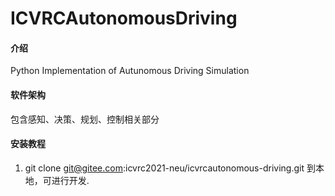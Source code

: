 # ICVRCAutonomousDriving

#### 介绍
Python Implementation of Autunomous Driving Simulation

#### 软件架构
包含感知、决策、规划、控制相关部分

#### 安装教程

1.  git clone git@gitee.com:icvrc2021-neu/icvrcautonomous-driving.git 到本地，可进行开发.
